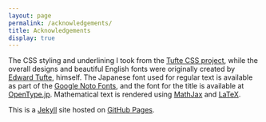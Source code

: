 ```yaml
---
layout: page
permalink: /acknowledgements/
title: Acknowledgements
display: true
---
```


The CSS styling and underlining I took from the [Tufte CSS project](https://github.com/edwardtufte/tufte-css), while the overall designs and beautiful English fonts were originally created by [Edward Tufte](https://www.edwardtufte.com/tufte/), himself. The Japanese font used for regular text is available as part of the [Google Noto Fonts](https://www.google.com/get/noto/), and the font for the title is available at [OpenType.jp](https://opentype.jp/kouzangyousho.htm). Mathematical text is rendered using [MathJax](https://www.mathjax.org/) and
[LaTeX](https://www.latex-project.org/).

This is a [Jekyll](https://jekyllrb.com/) site hosted on [GitHub Pages](https://pages.github.com/).
